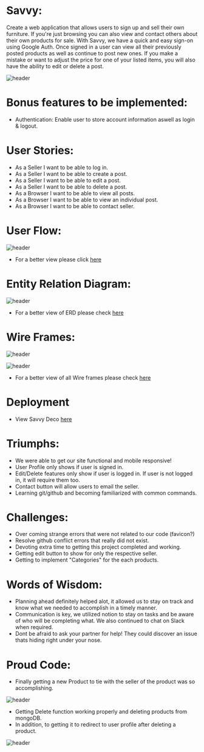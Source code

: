 
# Savvy:

Create a web application that allows users to sign up and sell their own furniture. If you're just browsing you can also view and contact others about their own products for sale. With Savvy, we have a quick and easy sign-on using Google Auth. Once signed in a user can view all their previously posted products as well as continue to post new ones. If you make a mistake or want to adjust the price for one of your listed items, you will also have the ability to edit or delete a post.

![header](https://github.com/imanirak/savvydeco/blob/main/readmephotos/homepage.png)

# Bonus features to be implemented:

- Authentication: Enable user to store account information aswell as login & logout.

# User Stories:

- As a Seller I want to be able to log in.
- As a Seller I want to be able to create a post.
- As a Seller I want to be able to edit a post.
- As a Seller I want to be able to delete a post.
- As a Browser I want to be able to view all posts.
- As a Browser I want to be able to view an individual post.
- As a Browser I want to be able to contact seller.

# User Flow:

![header](https://github.com/imanirak/savvydeco/blob/main/readmephotos/userflow.png)


- For a better view please click <a href="https://www.figma.com/file/nt6Dnu0qR1HqGa5HXAqnvg/Savvy-Deco?node-id=0%3A1" >here</a>

# Entity Relation Diagram:

![header](https://github.com/imanirak/savvydeco/blob/main/readmephotos/databasemERD.png)

- For a better view of ERD please check  <a href="https://www.figma.com/file/nt6Dnu0qR1HqGa5HXAqnvg/Savvy-Deco?node-id=9%3A1323" >here</a>

# Wire Frames:


![header](https://github.com/imanirak/savvydeco/blob/main/readmephotos/wireframe1.png)


![header](https://github.com/imanirak/savvydeco/blob/main/readmephotos/wireframe2.png)


- For a better view of all Wire frames please check  <a href="https://www.figma.com/file/nt6Dnu0qR1HqGa5HXAqnvg/Savvy-Deco?node-id=0%3A1" >here</a>


# Deployment 

- View Savvy Deco <a href="https://savvy-deco.herokuapp.com/" >here</a>

# Triumphs:

- We were able to get our site functional and mobile responsive!
- User Profile only shows if user is signed in.
- Edit/Delete features only show if user is logged in. If user is not logged in, it will require them too.
- Contact button will allow users to email the seller.
- Learning git/github and becoming familiarized with common commands. 

# Challenges:
- Over coming strange errors that were not related to our code (favicon?)
- Resolve github conflict errors that really did not exist.
- Devoting extra time to getting this project completed and working.
- Getting edit button to show for only the respective seller. 
- Getting to implement "Categories" for the each products.

# Words of Wisdom:

- Planning ahead definitely helped alot, it allowed us to stay on track and know what we needed to accomplish in a timely manner.
- Communication is key, we utilized notion to stay on tasks and be aware of who will be completing what. We also continued to chat on Slack when required.
- Dont be afraid to ask your partner for help! They could discover an issue thats hiding right under your nose.

# Proud Code:

- Finally getting a new Product to tie with the seller of the product was so accomplishing.


![header](https://github.com/imanirak/savvydeco/blob/main/readmephotos/proudcode.png)

- Getting Delete function working properly and deleting products from mongoDB.
- In addition, to getting it to redirect to user profile after deleting a product.

![header](https://github.com/imanirak/savvydeco/blob/main/readmephotos/proudcode2.png)

